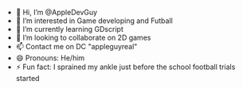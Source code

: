 - 👋 Hi, I’m @AppleDevGuy
- 👀 I’m interested in Game developing and Futball
- 🌱 I’m currently learning GDscript
- 💞️ I’m looking to collaborate on 2D games
- 📫 Contact me on DC "appleguyreal"
- 😄 Pronouns: He/him
- ⚡ Fun fact: I sprained my ankle just before the school football trials started


